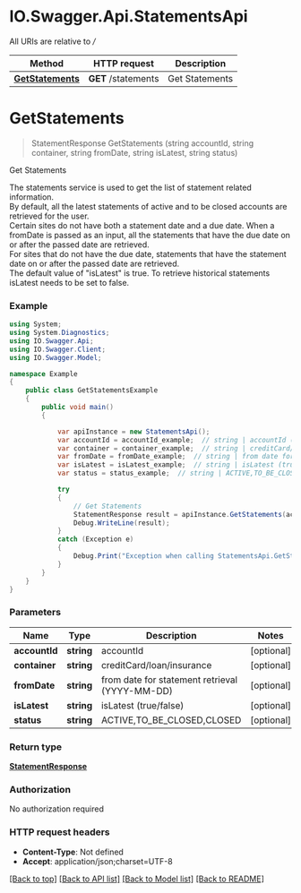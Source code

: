 # IO.Swagger.Api.StatementsApi

All URIs are relative to */*

Method | HTTP request | Description
------------- | ------------- | -------------
[**GetStatements**](StatementsApi.md#getstatements) | **GET** /statements | Get Statements

<a name="getstatements"></a>
# **GetStatements**
> StatementResponse GetStatements (string accountId, string container, string fromDate, string isLatest, string status)

Get Statements

The statements service is used to get the list of statement related information. <br>By default, all the latest statements of active and to be closed accounts are retrieved for the user. <br>Certain sites do not have both a statement date and a due date. When a fromDate is passed as an input, all the statements that have the due date on or after the passed date are retrieved. <br>For sites that do not have the due date, statements that have the statement date on or after the passed date are retrieved. <br>The default value of \"isLatest\" is true. To retrieve historical statements isLatest needs to be set to false.<br>

### Example
```csharp
using System;
using System.Diagnostics;
using IO.Swagger.Api;
using IO.Swagger.Client;
using IO.Swagger.Model;

namespace Example
{
    public class GetStatementsExample
    {
        public void main()
        {

            var apiInstance = new StatementsApi();
            var accountId = accountId_example;  // string | accountId (optional) 
            var container = container_example;  // string | creditCard/loan/insurance (optional) 
            var fromDate = fromDate_example;  // string | from date for statement retrieval (YYYY-MM-DD) (optional) 
            var isLatest = isLatest_example;  // string | isLatest (true/false) (optional) 
            var status = status_example;  // string | ACTIVE,TO_BE_CLOSED,CLOSED (optional) 

            try
            {
                // Get Statements
                StatementResponse result = apiInstance.GetStatements(accountId, container, fromDate, isLatest, status);
                Debug.WriteLine(result);
            }
            catch (Exception e)
            {
                Debug.Print("Exception when calling StatementsApi.GetStatements: " + e.Message );
            }
        }
    }
}
```

### Parameters

Name | Type | Description  | Notes
------------- | ------------- | ------------- | -------------
 **accountId** | **string**| accountId | [optional] 
 **container** | **string**| creditCard/loan/insurance | [optional] 
 **fromDate** | **string**| from date for statement retrieval (YYYY-MM-DD) | [optional] 
 **isLatest** | **string**| isLatest (true/false) | [optional] 
 **status** | **string**| ACTIVE,TO_BE_CLOSED,CLOSED | [optional] 

### Return type

[**StatementResponse**](StatementResponse.md)

### Authorization

No authorization required

### HTTP request headers

 - **Content-Type**: Not defined
 - **Accept**: application/json;charset=UTF-8

[[Back to top]](#) [[Back to API list]](../README.md#documentation-for-api-endpoints) [[Back to Model list]](../README.md#documentation-for-models) [[Back to README]](../README.md)

